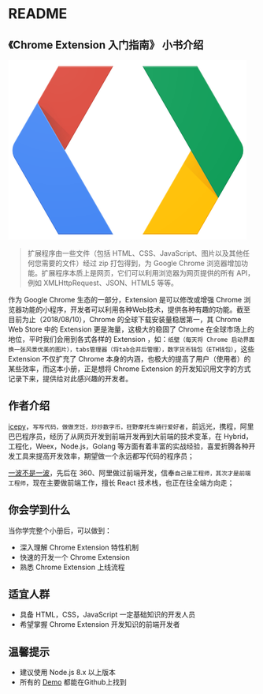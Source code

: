 # README

## 《Chrome Extension 入门指南》 小书介绍

![](.gitbook/assets/logo_google_developers.png)

> 扩展程序由一些文件（包括 HTML、CSS、JavaScript、图片以及其他任何您需要的文件）经过 zip 打包得到，为 Google Chrome 浏览器增加功能。扩展程序本质上是网页，它们可以利用浏览器为网页提供的所有 API，例如 XMLHttpRequest、JSON、HTML5 等等。

作为 Google Chrome 生态的一部分，Extension 是可以修改或增强 Chrome 浏览器功能的小程序，开发者可以利用各种Web技术，提供各种有趣的功能。截至目前为止（2018/08/10），Chrome 的全球下载安装量稳居第一，其 Chrome Web Store 中的 Extension 更是海量，这极大的稳固了 Chrome 在全球市场上的地位，平时我们会用到各式各样的 Extension ，如：`纸壁（每天将 Chrome 启动界面换一张风景优美的图片），tabs管理器（将tab合并后管理），数字货币钱包（ETH钱包）`，这些 Extension 不仅扩充了 Chrome 本身的内涵，也极大的提高了用户（使用者）的某些效率，而这本小册，正是想将 Chrome Extension 的开发知识用文字的方式记录下来，提供给对此感兴趣的开发者。

## 作者介绍

[icepy](https://github.com/icepy)，`写写代码，做做烹饪，炒炒数字币，狂野摩托车骑行爱好者`，前远光，携程，阿里巴巴程序员，经历了从网页开发到前端开发再到大前端的技术变革，在 Hybrid，工程化，Weex，Node.js，Golang 等方面有着丰富的实战经验，喜爱折腾各种开发工具来提高开发效率，期望做一个永远都写代码的程序员；

[一波不是一波](https://github.com/riskers)，先后在 360、阿里做过前端开发，信奉`自己是工程师，其次才是前端工程师`，现在主要做前端工作，擅长 React 技术栈，也正在往全端方向走；

## 你会学到什么

当你学完整个小册后，可以做到：

* 深入理解 Chrome Extension 特性机制
* 快速的开发一个 Chrome Extension
* 熟悉 Chrome Extension 上线流程

## 适宜人群

* 具备 HTML，CSS，JavaScript 一定基础知识的开发人员
* 希望掌握 Chrome Extension 开发知识的前端开发者

## 温馨提示

* 建议使用 Node.js 8.x 以上版本
* 所有的 [Demo](https://github.com/welearnmore/chrome-extension-demos) 都能在Github上找到


